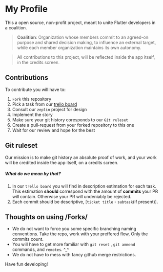 # My Profile

This a open source, non-profit project, meant to unite Flutter developers in a coalition.

> **Coalition**: Organization whose members commit to an agreed-on purpose and shared decision making, to influence an external target, while each member organization maintains its own autonomy.


> All contributions to this project, will be reflected inside the app itself, in the credits screen.


## Contributions

To contribute you will have to:

1. `Fork` this repository
2. Pick a task from our [trello board](https://trello.com/b/hWb21RUx/my-profile-app)
3. Consult our `zeplin` project for design
4. Implement the story
5. Make sure your git history coresponds to our `Git ruleset`
6. Create a pull-request from your forked repository to this one
7. Wait for our review and hope for the best


## Git ruleset

Our mission is to make git history an absolute proof of work, and your work will be credited inside the app itself, on a credits screen.

##### What do we mean by that?

1. In our `trello board` you will find in description estimation for each task. This estimation **should** correspond with the amount of **commits** your PR will contain. Otherwise your PR will undeniably be rejected.
2. Each commit should be descriptive, [`ticket title` - `subtask`(if present)].


## Thoughts on using /Forks/

- We do not want to force you some specific branching naming conventions. Take the repo, work with your preffered flow, Only the commits count.
- You will have to get more familiar with `git reset` , `git ammend` commands, and  `remotes`.  ^_^
- We do not have to mess with fancy github merge restrictions.

Have fun developing!
